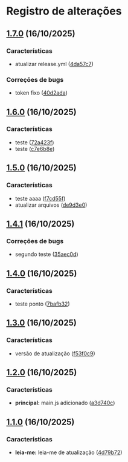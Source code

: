 # Registro de alterações

## [1.7.0](https://github.com/LucasFVidigal/azure_boards_demo/compare/v1.6.0...v1.7.0) (16/10/2025)


### Características

* atualizar release.yml ([4da57c7](https://github.com/LucasFVidigal/azure_boards_demo/commit/4da57c73331ec645fbd4d84f4dbbe89a22708f2e))


### Correções de bugs

* token fixo ([40d2ada](https://github.com/LucasFVidigal/azure_boards_demo/commit/40d2ada61802dd1a1b5647b87447408847c06893))

## [1.6.0](https://github.com/LucasFVidigal/azure_boards_demo/compare/v1.5.0...v1.6.0) (16/10/2025)


### Características

* teste ([72a423f](https://github.com/LucasFVidigal/azure_boards_demo/commit/72a423f3fafd23777c6b62595c21b8af1e277290))
* teste ([c7e6b8e](https://github.com/LucasFVidigal/azure_boards_demo/commit/c7e6b8e84390112d514f360348a3069b83527f09))

## [1.5.0](https://github.com/LucasFVidigal/azure_boards_demo/compare/v1.4.1...v1.5.0) (16/10/2025)


### Características

* teste aaaa ([f7cd55f](https://github.com/LucasFVidigal/azure_boards_demo/commit/f7cd55fc679567a001a98e922b3d76f359ee6aa4))
* atualizar arquivos ([de9d3e0](https://github.com/LucasFVidigal/azure_boards_demo/commit/de9d3e0985e3f7c41bd31dfd6f2d132d537a68a5))

## [1.4.1](https://github.com/LucasFVidigal/azure_boards_demo/compare/v1.4.0...v1.4.1) (16/10/2025)


### Correções de bugs

* segundo teste ([35aec0d](https://github.com/LucasFVidigal/azure_boards_demo/commit/35aec0d5726f2b26e9378a586a8edfca4cb075c7))

## [1.4.0](https://github.com/LucasFVidigal/azure_boards_demo/compare/v1.3.0...v1.4.0) (16/10/2025)


### Características

* teste ponto ([7bafb32](https://github.com/LucasFVidigal/azure_boards_demo/commit/7bafb3256a7ad081e3381abbc7544bb216f108a6))

## [1.3.0](https://github.com/LucasFVidigal/azure_boards_demo/compare/v1.2.0...v1.3.0) (16/10/2025)


### Características

* versão de atualização ([f53f0c9](https://github.com/LucasFVidigal/azure_boards_demo/commit/f53f0c97a45d2abe51b65c8fc60195cae9ce329b))

## [1.2.0](https://github.com/LucasFVidigal/azure_boards_demo/compare/v1.1.0...v1.2.0) (16/10/2025)


### Características

* **principal:** main.js adicionado ([a3d740c](https://github.com/LucasFVidigal/azure_boards_demo/commit/a3d740c8f8ea43b60a7840df60f624bd98d10976))

## [1.1.0](https://github.com/LucasFVidigal/azure_boards_demo/compare/v1.0.0...v1.1.0) (16/10/2025)


### Características

* **leia-me:** leia-me de atualização ([4d79b72](https://github.com/LucasFVidigal/azure_boards_demo/commit/4d79b72a329c74baf36b79d1f75002598eec5d79))
